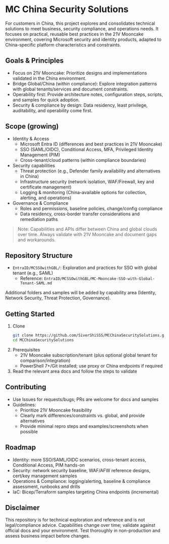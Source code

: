 # MC China Security Solutions

For customers in China, this project explores and consolidates technical solutions to meet business, security compliance, and operations needs. It focuses on practical, reusable best practices in the 21V Mooncake environment, covering Microsoft security and identity products, adapted to China-specific platform characteristics and constraints.

## Goals & Principles
- Focus on 21V Mooncake: Prioritize designs and implementations validated in the China environment.
- Bridge Global/China (within compliance): Explore integration patterns with global tenants/services and document constraints.
- Operability first: Provide architecture notes, configuration steps, scripts, and samples for quick adoption.
- Security & compliance by design: Data residency, least privilege, auditability, and operability come first.

## Scope (growing)
- Identity & Access
  - Microsoft Entra ID (differences and best practices in 21V Mooncake)
  - SSO (SAML/OIDC), Conditional Access, MFA, Privileged Identity Management (PIM)
  - Cross-tenant/cloud patterns (within compliance boundaries)
- Security capabilities
  - Threat protection (e.g., Defender family availability and alternatives in China)
  - Infrastructure security (network isolation, WAF/Firewall, key and certificate management)
  - Logging & monitoring (China-available options for collection, alerting, and operations)
- Governance & Compliance
  - Roles and permissions, baseline policies, change/config compliance
  - Data residency, cross-border transfer considerations and remediation paths

> Note: Capabilities and APIs differ between China and global clouds over time. Always validate with 21V Mooncake and document gaps and workarounds.

## Repository Structure
- `EntraID/MCSSOwithGBL/`: Exploration and practices for SSO with global tenant (e.g., SAML)
  - Reference: `EntraID/MCSSOwithGBL/MC-Mooncake-SSO-with-Global-Tenant-SAML.md`

Additional folders and samples will be added by capability area (Identity, Network Security, Threat Protection, Governance).

## Getting Started
1. Clone
   ```bash
   git clone https://github.com/SiverShiSSS/MCChinaSecuritySolutions.git
   cd MCChinaSecuritySolutions
   ```
2. Prerequisites
   - 21V Mooncake subscription/tenant (plus optional global tenant for comparison/integration)
   - PowerShell 7+/Git installed; use proxy or China endpoints if required
3. Read the relevant area docs and follow the steps to validate

## Contributing
- Use Issues for requests/bugs; PRs are welcome for docs and samples
- Guidelines:
  - Prioritize 21V Mooncake feasibility
  - Clearly mark differences/constraints vs. global, and provide alternatives
  - Provide minimal repro steps and examples/screenshots when possible

## Roadmap
- Identity: more SSO/SAML/OIDC scenarios, cross-tenant access, Conditional Access, PIM hands-on
- Security: network security baseline, WAF/AFW reference designs, cert/key management samples
- Operations & Compliance: logging/alerting, baseline & compliance assessment, runbooks and drills
- IaC: Bicep/Terraform samples targeting China endpoints (incremental)

## Disclaimer
This repository is for technical exploration and reference and is not legal/compliance advice. Capabilities change over time; validate against official docs and your environment. Test thoroughly in non-production and assess business impact before changes.
